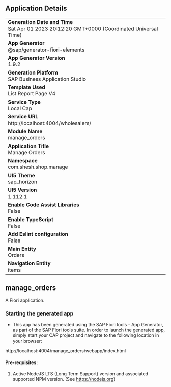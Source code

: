 ## Application Details
|               |
| ------------- |
|**Generation Date and Time**<br>Sat Apr 01 2023 20:12:20 GMT+0000 (Coordinated Universal Time)|
|**App Generator**<br>@sap/generator-fiori-elements|
|**App Generator Version**<br>1.9.2|
|**Generation Platform**<br>SAP Business Application Studio|
|**Template Used**<br>List Report Page V4|
|**Service Type**<br>Local Cap|
|**Service URL**<br>http://localhost:4004/wholesalers/
|**Module Name**<br>manage_orders|
|**Application Title**<br>Manage Orders|
|**Namespace**<br>com.shesh.shop.manage|
|**UI5 Theme**<br>sap_horizon|
|**UI5 Version**<br>1.112.1|
|**Enable Code Assist Libraries**<br>False|
|**Enable TypeScript**<br>False|
|**Add Eslint configuration**<br>False|
|**Main Entity**<br>Orders|
|**Navigation Entity**<br>items|

## manage_orders

A Fiori application.

### Starting the generated app

-   This app has been generated using the SAP Fiori tools - App Generator, as part of the SAP Fiori tools suite.  In order to launch the generated app, simply start your CAP project and navigate to the following location in your browser:

http://localhost:4004/manage_orders/webapp/index.html

#### Pre-requisites:

1. Active NodeJS LTS (Long Term Support) version and associated supported NPM version.  (See https://nodejs.org)


